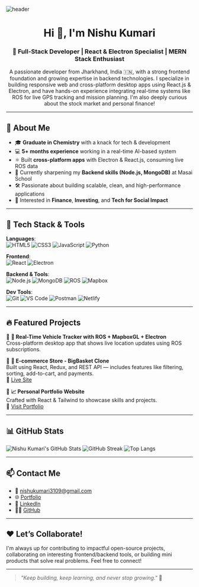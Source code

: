 ![header](https://cdn.ourcodeworld.com/public-media/articles/articleocw-5755472112ab3.jpg)

# <center>Hi 👋, I'm Nishu Kumari</center>
### <center>🚀 Full-Stack Developer | React & Electron Specialist | MERN Stack Enthusiast</center>

<p align="center">
A passionate developer from Jharkhand, India 🇮🇳, with a strong frontend foundation and growing expertise in backend technologies. I specialize in building responsive web and cross-platform desktop apps using React.js & Electron, and have hands-on experience integrating real-time systems like ROS for live GPS tracking and mission planning. I'm also deeply curious about the stock market and personal finance!
</p>

---

## 🌟 About Me
- 🎓 **Graduate in Chemistry** with a knack for tech & development
- 💻 **5+ months experience** working in a real-time AI-based system
- ⚛️ Built **cross-platform apps** with Electron & React.js, consuming live ROS data
- 🧠 Currently sharpening my **Backend skills (Node.js, MongoDB)** at Masai School
- 🛠️ Passionate about building scalable, clean, and high-performance applications
- 🧾 Interested in **Finance**, **Investing**, and **Tech for Social Impact**

---

## 🚀 Tech Stack & Tools
**Languages**:  
![HTML5](https://img.shields.io/badge/HTML5-E34F26?style=flat&logo=html5&logoColor=white)
![CSS3](https://img.shields.io/badge/CSS3-1572B6?style=flat&logo=css3&logoColor=white)
![JavaScript](https://img.shields.io/badge/JavaScript-F7DF1E?style=flat&logo=javascript&logoColor=black)
![Python](https://img.shields.io/badge/Python-3776AB?style=flat&logo=python&logoColor=white)

**Frontend**:  
![React](https://img.shields.io/badge/React-61DAFB?style=flat&logo=react&logoColor=black)
![Electron](https://img.shields.io/badge/Electron-47848F?style=flat&logo=electron&logoColor=white)

**Backend & Tools**:  
![Node.js](https://img.shields.io/badge/Node.js-339933?style=flat&logo=node.js&logoColor=white)
![MongoDB](https://img.shields.io/badge/MongoDB-47A248?style=flat&logo=mongodb&logoColor=white)
![ROS](https://img.shields.io/badge/ROS-22314E?style=flat&logo=ros&logoColor=white)
![Mapbox](https://img.shields.io/badge/Mapbox-000000?style=flat&logo=mapbox&logoColor=white)

**Dev Tools**:  
![Git](https://img.shields.io/badge/Git-F05032?style=flat&logo=git&logoColor=white)
![VS Code](https://img.shields.io/badge/VS_Code-007ACC?style=flat&logo=visual-studio-code&logoColor=white)
![Postman](https://img.shields.io/badge/Postman-FF6C37?style=flat&logo=postman&logoColor=white)
![Netlify](https://img.shields.io/badge/Netlify-00C7B7?style=flat&logo=netlify&logoColor=white)

---

## 🔥 Featured Projects

🔹 **🚗 Real-Time Vehicle Tracker with ROS + MapboxGL + Electron**  
Cross-platform desktop app that shows live location updates using ROS subscriptions.

🔹 **🛒 E-commerce Store - BigBasket Clone**  
Built using React, Redux, and REST API — includes features like filtering, sorting, add-to-cart, and payments.  
🔗 [Live Site](https://silly-narwhal-d2ab65.netlify.app)

🔹 **📈 Personal Portfolio Website**  
Crafted with React & Tailwind to showcase skills and projects.  
🔗 [Visit Portfolio](https://majestic-platypus-fe3cfb.netlify.app)

---

## 📊 GitHub Stats

![Nishu Kumari's GitHub Stats](https://github-readme-stats.vercel.app/api?username=Nishu1044&theme=vue-dark&show_icons=true&hide_border=true&count_private=true)
![GitHub Streak](https://github-readme-streak-stats.herokuapp.com?user=Nishu1044&theme=vue-dark&hide_border=true)
![Top Langs](https://github-readme-stats.vercel.app/api/top-langs/?username=Nishu1044&layout=compact&theme=vue-dark&hide_border=true)

---

## 📫 Contact Me

- 📧 [nishukumari3109@gmail.com](mailto:nishukumari3109@gmail.com)
- 🌐 [Portfolio](https://majestic-platypus-fe3cfb.netlify.app/)
- 💼 [LinkedIn](https://www.linkedin.com/in/nishu-kumari-67400230b/)
- 👨‍💻 [GitHub](https://github.com/Nishu1044)

---

## ❤️ Let’s Collaborate!
I'm always up for contributing to impactful open-source projects, collaborating on interesting frontend/backend tools, or building mini products that solve real problems. Feel free to connect!

---

> _"Keep building, keep learning, and never stop growing."_ 🌱

